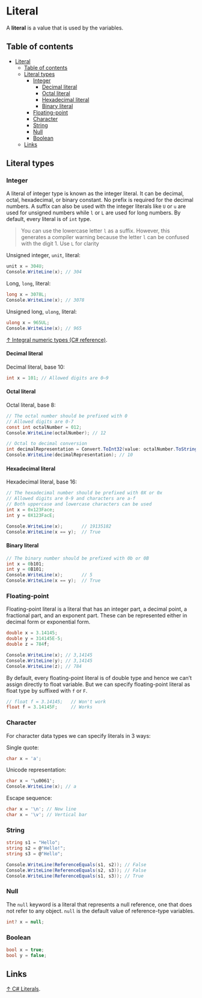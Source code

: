 # Literal

A **literal** is a value that is used by the variables.

## Table of contents

- [Literal](#literal)
  - [Table of contents](#table-of-contents)
  - [Literal types](#literal-types)
    - [Integer](#integer)
      - [Decimal literal](#decimal-literal)
      - [Octal literal](#octal-literal)
      - [Hexadecimal literal](#hexadecimal-literal)
      - [Binary literal](#binary-literal)
    - [Floating-point](#floating-point)
    - [Character](#character)
    - [String](#string)
    - [Null](#null)
    - [Boolean](#boolean)
  - [Links](#links)

## Literal types

### Integer

A literal of integer type is known as the integer literal. It can be decimal, octal, hexadecimal, or binary constant. No prefix is required for the decimal numbers. A suffix can also be used with the integer literals like `U` or `u` are used for unsigned numbers while `l` or `L` are used for long numbers. By default, every literal is of `int` type.

> You can use the lowercase letter `l` as a suffix. However, this generates a compiler warning because the letter `l` can be confused with the digit 1. Use `L` for clarity

Unsigned integer, `unit`, literal:

```csharp
unit x = 304U;
Console.WriteLine(x); // 304
```

Long, `long`, literal:

```csharp
long x = 3078L;
Console.WriteLine(x); // 3078
```

Unsigned long, `ulong`, literal:

```csharp
ulong x = 965UL;
Console.WriteLine(x); // 965
```

[↑ Integral numeric types (C# reference)](https://learn.microsoft.com/en-us/dotnet/csharp/language-reference/builtin-types/integral-numeric-types).

#### Decimal literal

Decimal literal, base 10:

```csharp
int x = 101; // Allowed digits are 0–9
```

#### Octal literal

Octal literal, base 8:

```csharp
// The octal number should be prefixed with 0
// Allowed digits are 0-7
const int octalNumber = 012;
Console.WriteLine(octalNumber); // 12

// Octal to decimal conversion
int decimalRepresentation = Convert.ToInt32(value: octalNumber.ToString(), fromBase: 8);
Console.WriteLine(decimalRepresentation); // 10
```

#### Hexadecimal literal

Hexadecimal literal, base 16:

```csharp
// The hexadecimal number should be prefixed with 0X or 0x
// Allowed digits are 0-9 and characters are a-f
// Both uppercase and lowercase characters can be used
int x = 0x123Face;
int y = 0X123FacE;

Console.WriteLine(x);       // 19135182
Console.WriteLine(x == y);  // True
```

#### Binary literal

```csharp
// The binary number should be prefixed with 0b or 0B
int x = 0b101;
int y = 0B101;
Console.WriteLine(x);       // 5
Console.WriteLine(x == y);  // True
```

### Floating-point

Floating-point literal is a literal that has an integer part, a decimal point, a fractional part, and an exponent part. These can be represented either in decimal form or exponential form.

```csharp
double x = 3.14145;
double y = 314145E-5;
double z = 784f;

Console.WriteLine(x); // 3,14145
Console.WriteLine(y); // 3,14145
Console.WriteLine(z); // 784
```

By default, every floating-point literal is of double type and hence we can’t assign directly to float variable. But we can specify floating-point literal as float type by suffixed with `f` or `F`.

```csharp
// float f = 3.14145;   // Won't work
float f = 3.14145F;     // Works
```

### Character

For character data types we can specify literals in 3 ways:

Single quote:

```csharp
char x = 'a';
```

Unicode representation:

```csharp
char x = '\u0061';
Console.WriteLine(x); // a
```

Escape sequence:

```csharp
char x = '\n'; // New line
char x = '\v'; // Vertical bar
```

### String

```csharp
string s1 = "Hello";
string s2 = @"Hello!";
string s3 = @"Hello";

Console.WriteLine(ReferenceEquals(s1, s2)); // False
Console.WriteLine(ReferenceEquals(s2, s3)); // False
Console.WriteLine(ReferenceEquals(s1, s3)); // True
```

### Null

The `null` keyword is a literal that represents a null reference, one that does not refer to any object. `null` is the default value of reference-type variables.

```csharp
int? x = null;
```

### Boolean

```csharp
bool x = true;
bool y = false;
```

## Links

[↑ C# Literals](https://www.geeksforgeeks.org/c-sharp-literals/).
